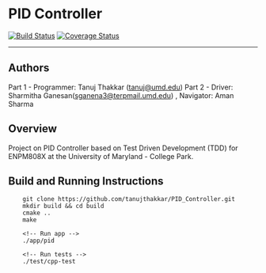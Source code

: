 # PID Controller

[![Build Status](https://app.travis-ci.com/tanujthakkar/PID_Controller.svg?branch=master)](https://app.travis-ci.com/tanujthakkar/PID_Controller)
[![Coverage Status](https://coveralls.io/repos/github/tanujthakkar/PID_Controller/badge.svg)](https://coveralls.io/github/tanujthakkar/PID_Controller)

---

## Authors
Part 1 - Programmer: Tanuj Thakkar (tanuj@umd.edu)
Part 2 - Driver: Sharmitha Ganesan(sganena3@terpmail.umd.edu) , Navigator: Aman Sharma

## Overview
Project on PID Controller based on Test Driven Development (TDD) for ENPM808X at the University of Maryland - College Park.

## Build and Running Instructions
```
    git clone https://github.com/tanujthakkar/PID_Controller.git
    mkdir build && cd build
    cmake .. 
    make

    <!-- Run app -->
    ./app/pid

    <!-- Run tests -->
    ./test/cpp-test
```
